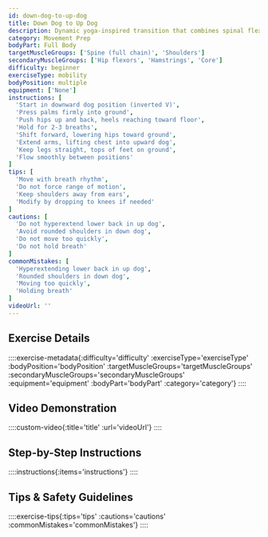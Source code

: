```yaml
---
id: down-dog-to-up-dog
title: Down Dog to Up Dog
description: Dynamic yoga-inspired transition that combines spinal flexion and extension, improving total spine mobility while activating core and shoulder stabilizers.
category: Movement Prep
bodyPart: Full Body
targetMuscleGroups: ['Spine (full chain)', 'Shoulders']
secondaryMuscleGroups: ['Hip flexors', 'Hamstrings', 'Core']
difficulty: beginner
exerciseType: mobility
bodyPosition: multiple
equipment: ['None']
instructions: [
  'Start in downward dog position (inverted V)',
  'Press palms firmly into ground',
  'Push hips up and back, heels reaching toward floor',
  'Hold for 2-3 breaths',
  'Shift forward, lowering hips toward ground',
  'Extend arms, lifting chest into upward dog',
  'Keep legs straight, tops of feet on ground',
  'Flow smoothly between positions'
]
tips: [
  'Move with breath rhythm',
  'Do not force range of motion',
  'Keep shoulders away from ears',
  'Modify by dropping to knees if needed'
]
cautions: [
  'Do not hyperextend lower back in up dog',
  'Avoid rounded shoulders in down dog',
  'Do not move too quickly',
  'Do not hold breath'
]
commonMistakes: [
  'Hyperextending lower back in up dog',
  'Rounded shoulders in down dog',
  'Moving too quickly',
  'Holding breath'
]
videoUrl: ''
---
```


## Exercise Details

::::exercise-metadata{:difficulty='difficulty' :exerciseType='exerciseType' :bodyPosition='bodyPosition' :targetMuscleGroups='targetMuscleGroups' :secondaryMuscleGroups='secondaryMuscleGroups' :equipment='equipment' :bodyPart='bodyPart' :category='category'}
::::

## Video Demonstration

::::custom-video{:title='title' :url='videoUrl'}
::::

## Step-by-Step Instructions

::::instructions{:items='instructions'}
::::

## Tips & Safety Guidelines

::::exercise-tips{:tips='tips' :cautions='cautions' :commonMistakes='commonMistakes'}
::::
